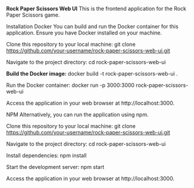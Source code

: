**Rock Paper Scissors Web UI**
This is the frontend application for the Rock Paper Scissors game.

Installation
Docker
You can build and run the Docker container for this application. Ensure you have Docker installed on your machine.

Clone this repository to your local machine:
git clone https://github.com/your-username/rock-paper-scissors-web-ui.git

Navigate to the project directory:
cd rock-paper-scissors-web-ui

**Build the Docker image:**
docker build -t rock-paper-scissors-web-ui .

Run the Docker container:
docker run -p 3000:3000 rock-paper-scissors-web-ui

Access the application in your web browser at http://localhost:3000.

NPM
Alternatively, you can run the application using npm.

Clone this repository to your local machine:
git clone https://github.com/your-username/rock-paper-scissors-web-ui.git

Navigate to the project directory:
cd rock-paper-scissors-web-ui

Install dependencies:
npm install

Start the development server:
npm start

Access the application in your web browser at http://localhost:3000.